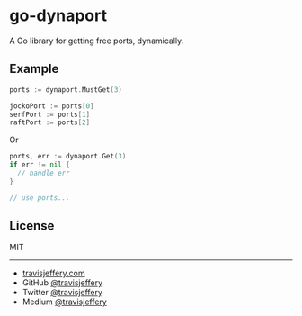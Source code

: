 # go-dynaport

A Go library for getting free ports, dynamically. 

## Example

``` go
ports := dynaport.MustGet(3)

jockoPort := ports[0]
serfPort := ports[1]
raftPort := ports[2]
```

Or

``` go
ports, err := dynaport.Get(3)
if err != nil {
  // handle err
}

// use ports...
```

## License

MIT

--- 

- [travisjeffery.com](http://travisjeffery.com)
- GitHub [@travisjeffery](https://github.com/travisjeffery)
- Twitter [@travisjeffery](https://twitter.com/travisjeffery)
- Medium [@travisjeffery](https://medium.com/@travisjeffery)


